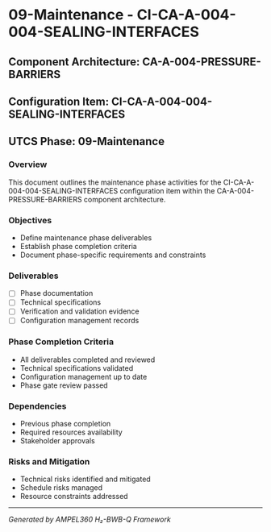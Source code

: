 # 09-Maintenance - CI-CA-A-004-004-SEALING-INTERFACES

## Component Architecture: CA-A-004-PRESSURE-BARRIERS
## Configuration Item: CI-CA-A-004-004-SEALING-INTERFACES
## UTCS Phase: 09-Maintenance

### Overview
This document outlines the maintenance phase activities for the CI-CA-A-004-004-SEALING-INTERFACES configuration item within the CA-A-004-PRESSURE-BARRIERS component architecture.

### Objectives
- Define maintenance phase deliverables
- Establish phase completion criteria
- Document phase-specific requirements and constraints

### Deliverables
- [ ] Phase documentation
- [ ] Technical specifications
- [ ] Verification and validation evidence
- [ ] Configuration management records

### Phase Completion Criteria
- All deliverables completed and reviewed
- Technical specifications validated
- Configuration management up to date
- Phase gate review passed

### Dependencies
- Previous phase completion
- Required resources availability
- Stakeholder approvals

### Risks and Mitigation
- Technical risks identified and mitigated
- Schedule risks managed
- Resource constraints addressed

---
*Generated by AMPEL360 H₂-BWB-Q Framework*
